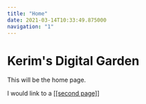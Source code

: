 ```yaml
---
title: "Home"
date: 2021-03-14T10:33:49.875000
navigation: "1"
---
```


# Kerim's Digital Garden

This will be the home page.

I would link to a <span class="roam-page">[[[second page]]](second-page)</span>
